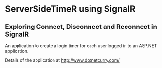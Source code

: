 ServerSideTimeR using SignalR
=============================
Exploring Connect, Disconnect and Reconnect in SignalR
------------------------------------------------------

An application to create a login timer for each user logged in to an ASP.NET application.


Details of the application at http://www.dotnetcurry.com/